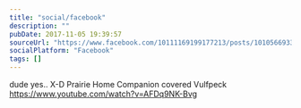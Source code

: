 ```yaml
---
title: "social/facebook"
description: ""
pubDate: 2017-11-05 19:39:57
sourceUrl: "https://www.facebook.com/10111169199177213/posts/10105669332284553"
socialPlatform: "Facebook"
tags: []
---
```


dude yes.. X-D Prairie Home Companion covered Vulfpeck
https://www.youtube.com/watch?v=AFDq9NK-Bvg
